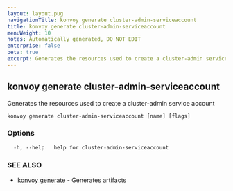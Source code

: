 ```yaml
---
layout: layout.pug
navigationTitle: konvoy generate cluster-admin-serviceaccount
title: konvoy generate cluster-admin-serviceaccount
menuWeight: 10
notes: Automatically generated, DO NOT EDIT
enterprise: false
beta: true
excerpt: Generates the resources used to create a cluster-admin service account
---
```


## konvoy generate cluster-admin-serviceaccount

Generates the resources used to create a cluster-admin service account

```
konvoy generate cluster-admin-serviceaccount [name] [flags]
```

### Options

```
  -h, --help   help for cluster-admin-serviceaccount
```

### SEE ALSO

* [konvoy generate](../)	 - Generates artifacts

